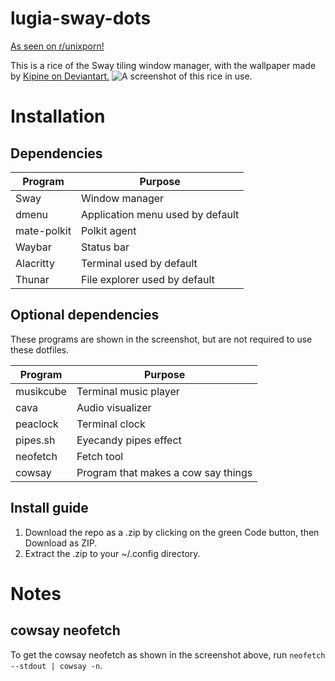 # lugia-sway-dots
[As seen on r/unixporn!](https://www.reddit.com/r/unixporn/comments/11r2z4d/sway_lugia_the_diving_pok%C3%A9mon/)

This is a rice of the Sway tiling window manager, with the wallpaper made by [Kipine on Deviantart.](https://www.deviantart.com/kipine/art/Lugia-s-Song-665948561)
![A screenshot of this rice in use.](lugiasway.png)

# Installation

## Dependencies
|Program|Purpose|
|-------|-------|
|Sway   |Window manager|
|dmenu| Application menu used by default|
|mate-polkit|Polkit agent|
|Waybar|Status bar|
|Alacritty|Terminal used by default|
|Thunar|File explorer used by default|

## Optional dependencies
These programs are shown in the screenshot, but are not required to use these dotfiles.

|Program|Purpose|
|-------|-------|
|musikcube|Terminal music player|
|cava|Audio visualizer|
|peaclock|Terminal clock|
|pipes.sh|Eyecandy pipes effect|
|neofetch|Fetch tool|
|cowsay|Program that makes a cow say things|


## Install guide
1. Download the repo as a .zip by clicking on the green Code button, then Download as ZIP. 
2. Extract the .zip to your ~/.config directory.

# Notes

## cowsay neofetch
To get the cowsay neofetch as shown in the screenshot above, run `neofetch --stdout | cowsay -n`.
